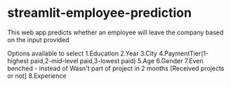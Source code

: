 # streamlit-employee-prediction
This web app predicts whether an employee will leave the company based on the input provided

Options available to select
1.Education
2.Year
3.City
4.PaymentTier(1-highest paid,2-mid-level paid,3-lowest paid)
5.Age
6.Gender
7.Even benched - instead of Wasn't part of project in 2 months [Received projects or not]
8.Experience
